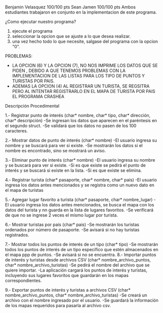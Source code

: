 Benjamin Velasquez 100/100 pts
Sean Jamen 100/100 pts
Ambos estudiantes trabajaron en conjunto en la implementacion de este programa.

¿Como ejecutar nuestro programa?
1. ejecute el programa
2. seleccionar la opcion que se ajuste a lo que desea realizar.
3. una vez hecho todo lo que necesite, salgase del programa con la opcion "0".


PROBLEMAS:
- LA OPCION (6) Y LA OPCION (7), NO NOS IMPRIME LOS DATOS QUE SE PIDEN , DEBIDO A QUE TENEMOS PROBLEMAS CON LA IMPLEMENTACION DE LAS LISTAS PARA LOS TIPO DE PUNTOS Y TURISTAS POR PAIS.
- ADEMAS LA OPCION (4) AL REGISTRAR UN TURISTA, SE REGSITRA PERO AL INTENTAR REGISTRARLO EN EL MAPA DE TURISTA POR PAIS EL PROGRAMA CRASHEA

Descripción Procedimental

1.- Registrar punto de interés (char* nombre, char* tipo, char* dirección, char* descripción)
      -Se ingresan los datos que aparecen en el paréntesis en el segundo struct.
      -Se validará que los datos no pasen de los 100 caracteres.
 
2.- Mostrar datos de punto de interés (char* nombre)
     -El usuario ingresa su nombre y se buscará para ver si existe.
     -Se mostrarán los datos si el nombre es encontrado, sino se mostrará un aviso.

3.- Eliminar punto de interés (char* nombre)
     -El usuario ingresa su nombre y se buscará para ver si existe.
     -Si es que existe se pedirá el punto de interés y se buscará si existe en la lista.
     -Si es que existe se elimina.

4.- Registrar turista (char* pasaporte, char* nombre, char* país)
     -El usuario ingresa los datos antes mencionados y se registra como un nuevo dato en el mapa de turistas

5.- Agregar lugar favorito a turista (char* pasaporte, char* nombre_lugar)
     -El usuario ingresa los datos antes mencionados, se busca el mapa con los datos del turista y    	    nn guarda en la lista de lugares favoritos.
      -Se verificará de que no se ingrese 2 veces el mismo lugar por turista.

6.- Mostrar turistas por país (char* pais)
     -Se mostrarán los turistas ordenados por número de pasaporte.
     -Se avisará si no hay turistas registrados.

7.- Mostrar todos los puntos de interés de un tipo (char* tipo)
    -Se mostrarán todos los puntos de interés de un tipo específico que estén almacenados en el mapa ppp de puntos.
     -Se avisará si no se encuentra.
8.- Importar puntos de interés y turistas desde archivos CSV (char* nombre_archivo_puntos, char* nombre_archivo_turistas)
    -Se pedirá el nombre del archivo que se quiere importar.
    -La aplicación cargará los puntos de interés y turistas, incluyendo sus lugares favoritos que guardarán en los mapas correspondientes.

9.- Exportar puntos de interés y turistas a archivos CSV (char* nombre_archivo_puntos, char* nombre_archivo_turistas)
    -Se creará un archivo con el nombre ingresado por el usuario.
    -Se guardará la información de los mapas requeridos para pasarla al archivo csv.
